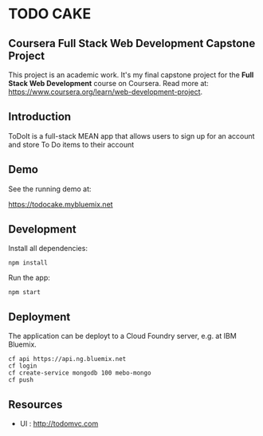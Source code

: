 TODO CAKE
====

Coursera Full Stack Web Development Capstone Project
----------------------------------------------------

This project is an academic work.
It's my final capstone project for the **Full Stack Web Development** course on Coursera.
Read more at: https://www.coursera.org/learn/web-development-project.


## Introduction

ToDoIt is a full-stack MEAN app that allows users to sign up for an account and store To Do items to their account

## Demo

See the running demo at:

https://todocake.mybluemix.net

## Development

Install all dependencies:

```
npm install
```

Run the app:

```
npm start
```


## Deployment

The application can be deployt to a Cloud Foundry server, e.g. at IBM Bluemix.


```
cf api https://api.ng.bluemix.net
cf login
cf create-service mongodb 100 mebo-mongo
cf push
```

## Resources

- UI : http://todomvc.com
